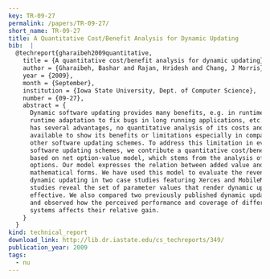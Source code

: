 ```yaml
---
key: TR-09-27
permalink: /papers/TR-09-27/
short_name: TR-09-27
title: A Quantitative Cost/Benefit Analysis for Dynamic Updating
bib:  |
  @techreport{gharaibeh2009quantitative,
    title = {A quantitative cost/benefit analysis for dynamic updating},
    author = {Gharaibeh, Bashar and Rajan, Hridesh and Chang, J Morris},
    year = {2009},
    month = {September},
    institution = {Iowa State University, Dept. of Computer Science},
    number = {09-27},
    abstract = {
      Dynamic software updating provides many benefits, e.g. in runtime monitoring,
      runtime adaptation to fix bugs in long running applications, etc. Although it
      has several advantages, no quantitative analysis of its costs and revenue are
      available to show its benefits or limitations especially in comparison with
      other software updating schemes. To address this limitation in evaluating
      software updating schemes, we contribute a quantitative cost/benefit analysis
      based on net option-value model, which stems from the analysis of financial
      options. Our model expresses the relation between added value and paid cost in
      mathematical forms. We have used this model to evaluate the revenue from
      dynamic updating in two case studies featuring Xerces and MobileMedia. These
      studies reveal the set of parameter values that render dynamic updating
      effective. We also compared two previously published dynamic updating schemes
      and observed how the perceived performance and coverage of different updating
      systems affects their relative gain.
    }
  }
kind: technical_report
download_link: http://lib.dr.iastate.edu/cs_techreports/349/
publication_year: 2009
tags:
  - nu
---
```

